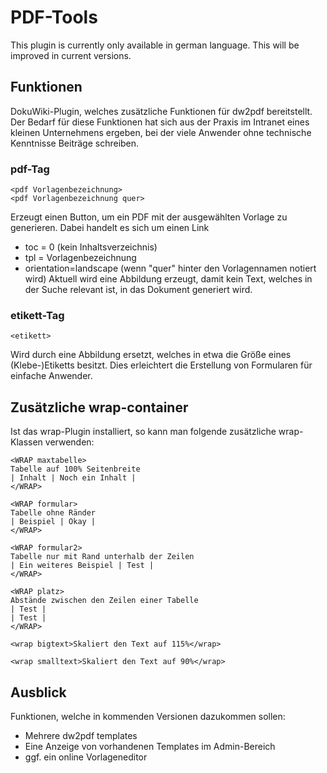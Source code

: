 # PDF-Tools

This plugin is currently only available in german language. This will be improved in current versions.

## Funktionen
DokuWiki-Plugin, welches zusätzliche Funktionen für dw2pdf bereitstellt. Der Bedarf für diese Funktionen hat sich aus der Praxis im Intranet eines kleinen Unternehmens ergeben, bei der viele Anwender ohne technische Kenntnisse Beiträge schreiben.

### pdf-Tag

    <pdf Vorlagenbezeichnung>
    <pdf Vorlagenbezeichnung quer>

Erzeugt einen Button, um ein PDF mit der ausgewählten Vorlage zu generieren. Dabei handelt es sich um einen Link
* toc = 0 (kein Inhaltsverzeichnis)
* tpl = Vorlagenbezeichnung
* orientation=landscape (wenn "quer" hinter den Vorlagennamen notiert wird)
Aktuell wird eine Abbildung erzeugt, damit kein Text, welches in der Suche relevant ist, in das Dokument generiert wird.

### etikett-Tag

    <etikett>

Wird durch eine Abbildung ersetzt, welches in etwa die Größe eines (Klebe-)Etiketts besitzt. Dies erleichtert die Erstellung von Formularen für einfache Anwender.

## Zusätzliche wrap-container

Ist das wrap-Plugin installiert, so kann man folgende zusätzliche wrap-Klassen verwenden:

    <WRAP maxtabelle>
    Tabelle auf 100% Seitenbreite
    | Inhalt | Noch ein Inhalt |
    </WRAP>
    
    <WRAP formular>
    Tabelle ohne Ränder
    | Beispiel | Okay |
    </WRAP>
	
	<WRAP formular2>
	Tabelle nur mit Rand unterhalb der Zeilen
	| Ein weiteres Beispiel | Test |
	</WRAP>
	
	<WRAP platz>
	Abstände zwischen den Zeilen einer Tabelle
	| Test |
	| Test |
	</WRAP>

    <wrap bigtext>Skaliert den Text auf 115%</wrap>

    <wrap smalltext>Skaliert den Text auf 90%</wrap>


## Ausblick
Funktionen, welche in kommenden Versionen dazukommen sollen:
* Mehrere dw2pdf templates
* Eine Anzeige von vorhandenen Templates im Admin-Bereich
* ggf. ein online Vorlageneditor
